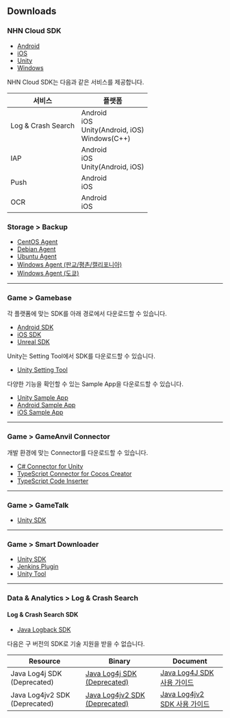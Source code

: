 ## Downloads

### NHN Cloud SDK

- [Android](https://static.toastoven.net/toastcloud/sdk_download/toast/aos/1.8.1/nhncloud-sdk-android-1.8.1.zip)
- [iOS](https://static.toastoven.net/toastcloud/sdk_download/toast/ios/1.7.0/nhncloud-sdk-ios-1.7.0.zip)
- [Unity](https://static.toastoven.net/toastcloud/sdk_download/toast/unity/0.28.6/toast-sdk-unity-0.28.6.zip)
- [Windows](https://static.toastoven.net/toastcloud/sdk_download/toast/windows/2.0.0/nhncloud-sdk-windows-2.0.0.1.zip)

NHN Cloud SDK는 다음과 같은 서비스를 제공합니다.

| 서비스 | 플랫폼 |
| - | - |
| Log & Crash Search | Android<br>iOS<br>Unity(Android, iOS)<br>Windows(C++)|
| IAP | Android<br>iOS<br>Unity(Android, iOS)|
| Push | Android<br>iOS|
| OCR | Android<br>iOS|

### Storage > Backup

- [CentOS Agent](https://static.toastoven.net/toastcloud/sdk_download/backup/centos/AvamarClient-linux-sles11-x86_64-7.5.100-183.rpm)
- [Debian Agent](https://static.toastoven.net/toastcloud/sdk_download/backup/debian/AvamarClient-debian4.0-x86_64-7.5.100-183.deb)
- [Ubuntu Agent](https://static.toastoven.net/toastcloud/sdk_download/backup/ubuntu/AvamarClient-debian4.0-x86_64-7.5.100-183.deb)
- [Windows Agent (판교/평촌/캘리포니아)](https://static.toastoven.net/toastcloud/sdk_download/backup/windows/AvamarClient-windows-x86_64-19.1.100-38.msi)
- [Windows Agent (도쿄)](https://static.toastoven.net/toastcloud/sdk_download/backup/windows/AvamarClient-windows-x86_64-7.5.100-183.msi)
---

### Game > Gamebase

각 플랫폼에 맞는 SDK를 아래 경로에서 다운로드할 수 있습니다.

- [Android SDK](https://static.toastoven.net/toastcloud/sdk_download/gamebase/GamebaseSDK-Android.zip)
- [iOS SDK](https://static.toastoven.net/toastcloud/sdk_download/gamebase/GamebaseSDK-iOS.zip)
- [Unreal SDK](https://static.toastoven.net/toastcloud/sdk_download/gamebase/GamebaseSDK-Unreal.zip)

Unity는 Setting Tool에서 SDK를 다운로드할 수 있습니다.

- [Unity Setting Tool](https://static.toastoven.net/toastcloud/sdk_download/gamebase/GamebaseSettingTool.zip)

다양한 기능을 확인할 수 있는 Sample App을 다운로드할 수 있습니다.

- [Unity Sample App](https://github.com/nhn/toast.gamebase.unity.sample/releases)
- [Android Sample App](https://github.com/nhn/toast.gamebase.android.sample/releases)
- [iOS Sample App](https://github.com/nhn/toast.gamebase.ios.sample/releases)

---

### Game > GameAnvil Connector

개발 환경에 맞는 Connector를 다운로드할 수 있습니다.

- [C# Connector for Unity](https://static.toastoven.net/prod_gameanvil/files/gameanvil-connector.unitypackage)
- [TypeScript Connector for Cocos Creator](https://static.toastoven.net/prod_gameanvil/files/gameanvil-connector-typescript.zip)
- [TypeScript Code Inserter](https://static.toastoven.net/prod_gameanvil/files/gameanvil-connector-CodeInserter.zip)

---

### Game > GameTalk

- [Unity SDK](https://static.toastoven.net/toastcloud/sdk_download/gametalk/GameTalkSDK_Unity.zip)

---

### Game > Smart Downloader

- [Unity SDK](https://static.toastoven.net/toastcloud/sdk_download/Smart%20Downloader/Smart-downloader-1.7.0.unitypackage)
- [Jenkins Plugin](https://static.toastoven.net/toastcloud/sdk_download/Smart%20Downloader/smartdl-uploader.hpi)
- [Unity Tool](https://static.toastoven.net/toastcloud/sdk_download/Smart%20Downloader/SUT/SmartDownloaderUnityTool.zip)

---

### Data & Analytics > Log & Crash Search
#### Log & Crash Search SDK
- [Java Logback SDK](https://static.toastoven.net/toastcloud/sdk_download/logncrash/toast-logncrash-logback-sdk-3.0.5.jar)

다음은 구 버전의 SDK로 기술 지원을 받을 수 없습니다.

| Resource | Binary | Document |
| - | - | - |
| Java Log4j SDK (Deprecated) | [Java Log4j SDK (Deprecated)](https://static.toastoven.net/toastcloud/sdk_download/logncrash/toast-logncrash-log4j-sdk-2.2.7.zip) | [Java Log4J SDK 사용 가이드](https://static.toastoven.net/toastcloud/manual/logncrash/ko/log4j-sdk-guide.pdf) |
| Java Log4jv2 SDK (Deprecated) | [Java Log4jv2 SDK (Deprecated)](https://static.toastoven.net/toastcloud/sdk_download/logncrash/toast-logncrash-log4j2-sdk-2.2.6.zip) | [Java Log4jv2 SDK 사용 가이드](https://static.toastoven.net/toastcloud/manual/logncrash/ko/log4j2-sdk-guide.pdf) |

